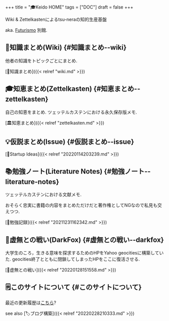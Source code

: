 +++
title = "🎓Keido HOME"
tags = ["DOC"]
draft = false
+++

Wiki & Zettelkastenによるtsu-neraの知的生産基盤

aka. [Futurismo](https://futurismo.biz) 別館.


## 📝知識まとめ(Wiki) {#知識まとめ--wiki}

他者の知識をトピックごとにまとめ.

[📝知識まとめ]({{< relref "wiki.md" >}})


## 🎓知恵まとめ(Zettelkasten) {#知恵まとめ--zettelkasten}

自己の知恵をまとめ. ツェッテルカステンにおける永久保存版メモ.

[🏛知恵まとめ]({{< relref "zettelkasten.md" >}})


## 💡仮説まとめ(Issue) {#仮説まとめ--issue}

[🔬Startup Ideas]({{< relref "20220114203239.md" >}})


## 📚勉強ノート(Literature Notes) {#勉強ノート--literature-notes}

ツェッテルカステンにおける文献メモ.

おそらく忠実に書籍の内容をまとめただけだと著作権としてNGなので私見も交えつつ.

[📁勉強記録]({{< relref "20211231162342.md" >}})


## 🦊虚無との戦い(DarkFox) {#虚無との戦い--darkfox}

大学生のころ，生きる意味を探求するためのHPをYahoo geocitiesに構築していた. geocities終了とともに閉鎖してしまったHPをここに復活させる.

[🦊虚無との戦い]({{< relref "20220128151558.md" >}})


## 🗒このサイトについて {#このサイトについて}

最近の更新履歴は[こちら](https://github.com/tsu-nera/keido/commits/main)?

see also [🏷ブログ構築]({{< relref "20220228210333.md" >}})
